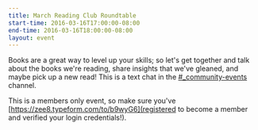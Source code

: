 ```yaml
---
title: March Reading Club Roundtable
start-time: 2016-03-16T17:00:00-08:00
end-time: 2016-03-16T18:00:00-08:00
layout: event
---
```


Books are a great way to level up your skills; so let's get together and talk about the books we're reading, share insights that we've gleaned, and maybe pick up a new read! This is a text chat in the [#\_community-events](https://apprenticeship.slack.com/messages/_community-events/) channel.


This is a members only event, so make sure you've [https://zee8.typeform.com/to/b9wyG6](registered to become a member and verified your login credentials!).
